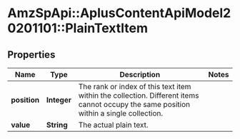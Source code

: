 # AmzSpApi::AplusContentApiModel20201101::PlainTextItem

## Properties
Name | Type | Description | Notes
------------ | ------------- | ------------- | -------------
**position** | **Integer** | The rank or index of this text item within the collection. Different items cannot occupy the same position within a single collection. | 
**value** | **String** | The actual plain text. | 

